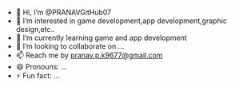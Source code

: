 - 👋 Hi, I’m @PRANAVGitHub07
- 👀 I’m interested in game development,app development,graphic design,etc..
- 🌱 I’m currently learning game and app development
- 💞️ I’m looking to collaborate on ...
- 📫 Reach me by pranav.p.k9677@gmail.com
- 😄 Pronouns: ...
- ⚡ Fun fact: ...

<!---
PRANAVGitHub07/PRANAVGitHub07 is a ✨ special ✨ repository because its `README.md` (this file) appears on your GitHub profile.
You can click the Preview link to take a look at your changes.
--->
